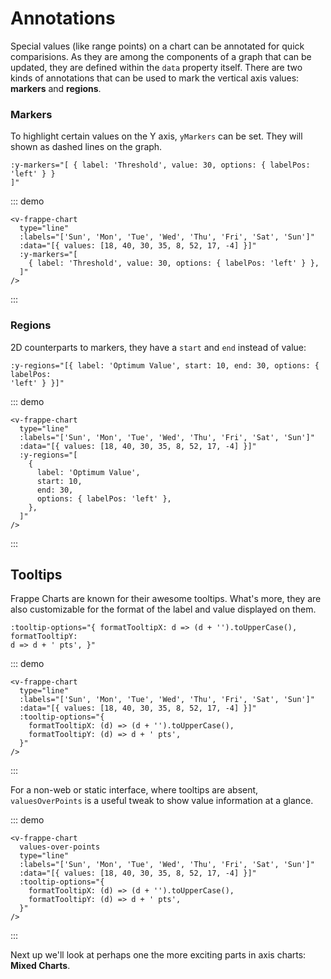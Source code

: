 # Annotations

Special values (like range points) on a chart can be annotated for quick comparisions. As they are among the components of a graph that can be updated, they are defined within the `data` property itself. There are two kinds of annotations that can be used to mark the vertical axis values: **markers** and **regions**.

### Markers

To highlight certain values on the Y axis, `yMarkers` can be set. They will shown as dashed lines on the graph.

```vue
:y-markers="[ { label: 'Threshold', value: 30, options: { labelPos: 'left' } }
]"
```

::: demo

```vue
<v-frappe-chart
  type="line"
  :labels="['Sun', 'Mon', 'Tue', 'Wed', 'Thu', 'Fri', 'Sat', 'Sun']"
  :data="[{ values: [18, 40, 30, 35, 8, 52, 17, -4] }]"
  :y-markers="[
    { label: 'Threshold', value: 30, options: { labelPos: 'left' } },
  ]"
/>
```

:::

### Regions

2D counterparts to markers, they have a `start` and `end` instead of value:

```vue
:y-regions="[{ label: 'Optimum Value', start: 10, end: 30, options: { labelPos:
'left' } }]"
```

::: demo

```vue
<v-frappe-chart
  type="line"
  :labels="['Sun', 'Mon', 'Tue', 'Wed', 'Thu', 'Fri', 'Sat', 'Sun']"
  :data="[{ values: [18, 40, 30, 35, 8, 52, 17, -4] }]"
  :y-regions="[
    {
      label: 'Optimum Value',
      start: 10,
      end: 30,
      options: { labelPos: 'left' },
    },
  ]"
/>
```

:::

## Tooltips

Frappe Charts are known for their awesome tooltips. What's more, they are also customizable for the format of the label and value displayed on them.

```vue
:tooltip-options="{ formatTooltipX: d => (d + '').toUpperCase(), formatTooltipY:
d => d + ' pts', }"
```

::: demo

```vue
<v-frappe-chart
  type="line"
  :labels="['Sun', 'Mon', 'Tue', 'Wed', 'Thu', 'Fri', 'Sat', 'Sun']"
  :data="[{ values: [18, 40, 30, 35, 8, 52, 17, -4] }]"
  :tooltip-options="{
    formatTooltipX: (d) => (d + '').toUpperCase(),
    formatTooltipY: (d) => d + ' pts',
  }"
/>
```

:::

For a non-web or static interface, where tooltips are absent, `valuesOverPoints` is a useful tweak to show value information at a glance.

::: demo

```vue
<v-frappe-chart
  values-over-points
  type="line"
  :labels="['Sun', 'Mon', 'Tue', 'Wed', 'Thu', 'Fri', 'Sat', 'Sun']"
  :data="[{ values: [18, 40, 30, 35, 8, 52, 17, -4] }]"
  :tooltip-options="{
    formatTooltipX: (d) => (d + '').toUpperCase(),
    formatTooltipY: (d) => d + ' pts',
  }"
/>
```

:::

Next up we'll look at perhaps one the more exciting parts in axis charts: **Mixed Charts**.
